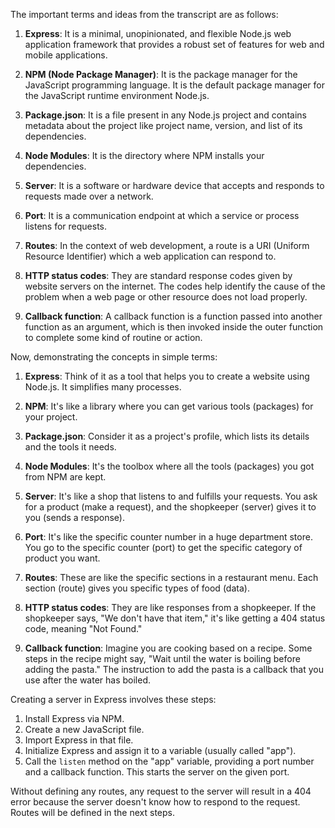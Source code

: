 The important terms and ideas from the transcript are as follows:

1. **Express**: It is a minimal, unopinionated, and flexible Node.js web application framework that provides a robust set of features for web and mobile applications.

2. **NPM (Node Package Manager)**: It is the package manager for the JavaScript programming language. It is the default package manager for the JavaScript runtime environment Node.js.

3. **Package.json**: It is a file present in any Node.js project and contains metadata about the project like project name, version, and list of its dependencies. 

4. **Node Modules**: It is the directory where NPM installs your dependencies.

5. **Server**: It is a software or hardware device that accepts and responds to requests made over a network.

6. **Port**: It is a communication endpoint at which a service or process listens for requests.

7. **Routes**: In the context of web development, a route is a URI (Uniform Resource Identifier) which a web application can respond to. 

8. **HTTP status codes**: They are standard response codes given by website servers on the internet. The codes help identify the cause of the problem when a web page or other resource does not load properly.

9. **Callback function**: A callback function is a function passed into another function as an argument, which is then invoked inside the outer function to complete some kind of routine or action.

Now, demonstrating the concepts in simple terms:

1. **Express**: Think of it as a tool that helps you to create a website using Node.js. It simplifies many processes.

2. **NPM**: It's like a library where you can get various tools (packages) for your project.

3. **Package.json**: Consider it as a project's profile, which lists its details and the tools it needs.

4. **Node Modules**: It's the toolbox where all the tools (packages) you got from NPM are kept.

5. **Server**: It's like a shop that listens to and fulfills your requests. You ask for a product (make a request), and the shopkeeper (server) gives it to you (sends a response).

6. **Port**: It's like the specific counter number in a huge department store. You go to the specific counter (port) to get the specific category of product you want.

7. **Routes**: These are like the specific sections in a restaurant menu. Each section (route) gives you specific types of food (data).

8. **HTTP status codes**: They are like responses from a shopkeeper. If the shopkeeper says, "We don't have that item," it's like getting a 404 status code, meaning "Not Found."

9. **Callback function**: Imagine you are cooking based on a recipe. Some steps in the recipe might say, "Wait until the water is boiling before adding the pasta." The instruction to add the pasta is a callback that you use after the water has boiled.

Creating a server in Express involves these steps:
1. Install Express via NPM.
2. Create a new JavaScript file.
3. Import Express in that file.
4. Initialize Express and assign it to a variable (usually called "app").
5. Call the `listen` method on the "app" variable, providing a port number and a callback function. This starts the server on the given port.

Without defining any routes, any request to the server will result in a 404 error because the server doesn't know how to respond to the request. Routes will be defined in the next steps.